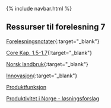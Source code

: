 
{% include navbar.html %}


## Ressurser til forelesning 7

[Forelesningsnotater](/forelesninger/SOK-1004_Forelesning_7_h24.pdf){:target="_blank"}

[Core Kap. 1.5-1.7](https://www.core-econ.org/the-economy/microeconomics/01-prosperity-inequality-05-technological-revolution.html){:target="_blank"}

[Norsk landbruk](https://www.regjeringen.no/no/aktuelt/teknologi-i-landbruket/id2740235/){:target="_blank"}

[Innovasjon](https://www.ssb.no/teknologi-og-innovasjon/forskning-og-innovasjon-i-naeringslivet/statistikk/innovasjon-i-naeringslivet){:target="_blank"}

[Produktfunksjon](/forelesninger/SOK-1004_Forelesning_7_h24_prodfn.R)

[Produktivitet i Norge - løsningsforslag](/forelesninger/SOK-1004_Forelesning_7_h24_produktivitet_fasit.R)
